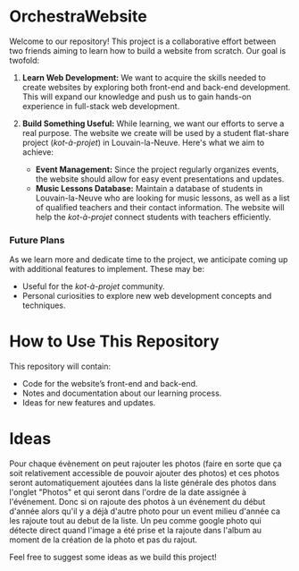 # OrchestraWebsite

Welcome to our repository! This project is a collaborative effort between two friends aiming to learn how to build a website from scratch. Our goal is twofold:

1. **Learn Web Development:** We want to acquire the skills needed to create websites by exploring both front-end and back-end development. This will expand our knowledge and push us to gain hands-on experience in full-stack web development.

2. **Build Something Useful:** While learning, we want our efforts to serve a real purpose. The website we create will be used by a student flat-share project (*kot-à-projet*) in Louvain-la-Neuve. Here's what we aim to achieve:
   - **Event Management:** Since the project regularly organizes events, the website should allow for easy event presentations and updates.
   - **Music Lessons Database:** Maintain a database of students in Louvain-la-Neuve who are looking for music lessons, as well as a list of qualified teachers and their contact information. The website will help the *kot-à-projet* connect students with teachers efficiently.

### Future Plans
As we learn more and dedicate time to the project, we anticipate coming up with additional features to implement. These may be:
- Useful for the *kot-à-projet* community.
- Personal curiosities to explore new web development concepts and techniques.

# How to Use This Repository
This repository will contain:
- Code for the website’s front-end and back-end.
- Notes and documentation about our learning process.
- Ideas for new features and updates.

# Ideas

Pour chaque évènement on peut rajouter les photos (faire en sorte que ça soit relativement accessible de pouvoir ajouter des photos) 
et ces photos seront automatiquement ajoutées dans la liste générale des photos dans l'onglet "Photos" et qui seront dans l'ordre de 
la date assignée à l'événement. Donc si on rajoute des photos à un événement du début d'année alors qu'il y a déjà d'autre photo pour
un event milieu d'année ca les rajoute tout au debut de la liste. Un peu comme google photo qui détecte direct quand l'image a été prise
et la rajoute dans l'album au moment de la création de la photo et pas du rajout.

Feel free to suggest some ideas as we build this project!

